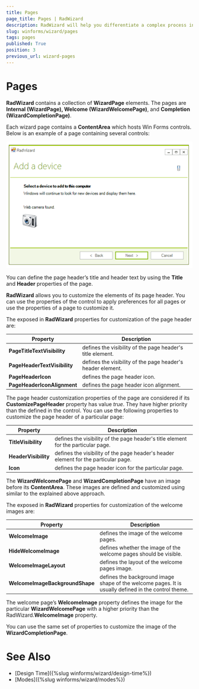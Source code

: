 ```yaml
---
title: Pages
page_title: Pages | RadWizard
description: RadWizard will help you differentiate a complex process into separate steps and provide your users with the ability to govern the process upon their decisions.
slug: winforms/wizard/pages
tags: pages
published: True
position: 3
previous_url: wizard-pages
---
```


# Pages

__RadWizard__ contains a collection of __WizardPage__ elements. The pages are __Internal (WizardPage), Welcome (WizardWelcomePage)__, and __Completion (WizardCompletionPage)__.
        

Each wizard page contains a __ContentArea__ which hosts Win Forms controls. Below is an example of a page containing several controls:

![wizard-pages 001](images/wizard-pages001.png)

You can define the page header’s title and header text by using the __Title__ and __Header__ properties of the page.
		
__RadWizard__ allows you to customize the elements of its page header. You can use the properties of the control to apply preferences for all pages or use the properties of a page to customize it.
		
The exposed in __RadWizard__ properties for customization of the page header are:

|Property|Description|
|----|----|
|__PageTitleTextVisibility__|defines the visibility of the page header's title element.|
|__PageHeaderTextVisibility__|defines the visibility of the page header's header element.|
|__PageHeaderIcon__|defines the page header icon.|
|__PageHeaderIconAlignment__|defines the page header icon alignment.|
		  
The page header customization properties of the page are considered if its __CustomizePageHeader__ property has value *true*.  They have higher priority than the defined in the control. You can use the following properties to customize the page header of a particular page:

|Property|Description|
|----|----|
|__TitleVisibility__|defines the visibility of the page header's title element for the particular page.|
|__HeaderVisibility__|defines the visibility of the page header's header element for the particular page.|
|__Icon__|defines the page header icon for the particular page.|

The  **WizardWelcomePage** and **WizardCompletionPage** have an image before its __ContentArea__. These images are defined and customized using similar to the explained above approach.

The exposed in __RadWizard__ properties for customization of the welcome images are:

|Property|Description|
|----|----|
|__WelcomeImage__|defines the image of the welcome pages.|
|__HideWelcomeImage__|defines whether the image of the welcome pages should be visible.|
|__WelcomeImageLayout__|defines the layout of the welcome pages image.|
|__WelcomeImageBackgroundShape__|defines the background image shape of the welcome pages. It is usually defined in the control theme.|

The welcome page’s **WelcomeImage**  property defines the image for the particular **WizardWelcomePage** with a higher priority than the RadWizard.__WelcomeImage__ property.

You can use the same set of properties to customize the image of the **WizardCompletionPage**.

# See Also

* [Design Time]({%slug winforms/wizard/design-time%})	
* [Modes]({%slug winforms/wizard/modes%})
        
